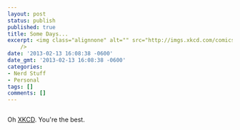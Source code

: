 ```yaml
---
layout: post
status: publish
published: true
title: Some Days...
excerpt: <img class="alignnone" alt="" src="http://imgs.xkcd.com/comics/computer_problems.png"
    />
date: '2013-02-13 16:08:38 -0600'
date_gmt: '2013-02-13 16:08:38 -0600'
categories:
- Nerd Stuff
- Personal
tags: []
comments: []
---
```


<a href="http://imgs.xkcd.com/comics/computer_problems.png"><img class="alignnone" alt="" src="http://imgs.xkcd.com/comics/computer_problems.png"   /></a>


Oh <a href="http://xkcd.com/722/" target="_blank">XKCD</a>. You're the best.

